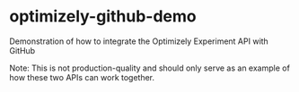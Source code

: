 optimizely-github-demo
======================

Demonstration of how to integrate the Optimizely Experiment API with GitHub

Note: This is not production-quality and should only serve as an example of how these two APIs can work together.
